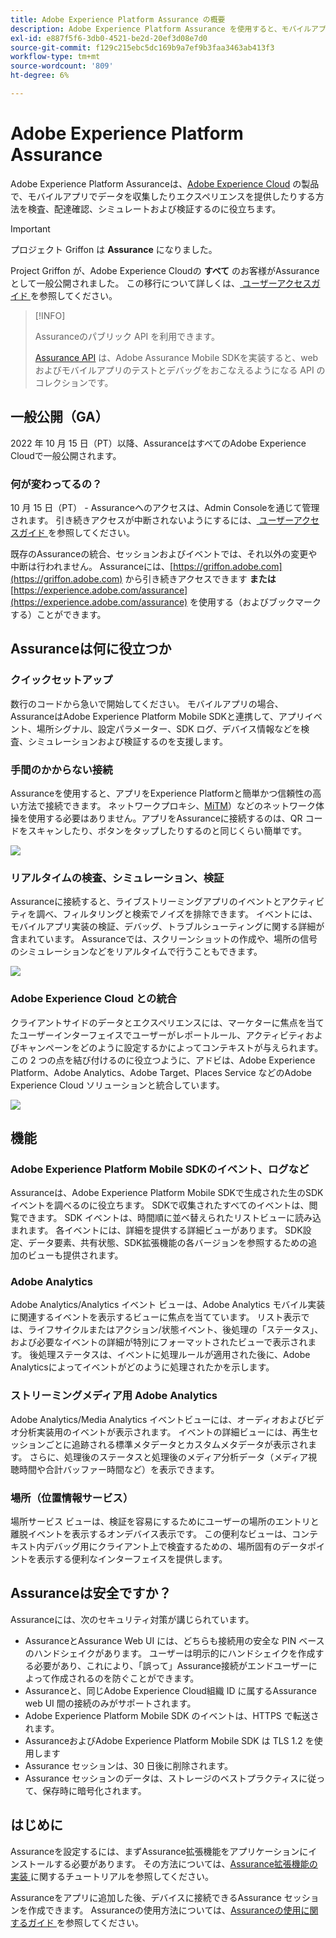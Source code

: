 ```yaml
---
title: Adobe Experience Platform Assurance の概要
description: Adobe Experience Platform Assurance を使用すると、モバイルアプリケーションでデータを収集したりエクスペリエンスを提供したりする方法を検査、配達確認、シミュレートおよび検証できます。
exl-id: e887f5f6-3db0-4521-be2d-20ef3d08e7d0
source-git-commit: f129c215ebc5dc169b9a7ef9b3faa3463ab413f3
workflow-type: tm+mt
source-wordcount: '809'
ht-degree: 6%

---
```


# Adobe Experience Platform Assurance

Adobe Experience Platform Assuranceは、[Adobe Experience Cloud](https://www.adobe.com/experience-cloud.html) の製品で、モバイルアプリでデータを収集したりエクスペリエンスを提供したりする方法を検査、配達確認、シミュレートおよび検証するのに役立ちます。

>[!IMPORTANT]
>
> プロジェクト Griffon は **Assurance** になりました。
>
> Project Griffon が、Adobe Experience Cloudの **すべて** のお客様がAssuranceとして一般公開されました。 この移行について詳しくは、[ ユーザーアクセスガイド ](./user-access.md) を参照してください。

>[!INFO]
>
>Assuranceのパブリック API を利用できます。
>
>[Assurance API](https://developer.adobe.com/adobe-assurance-public-apis/) は、Adobe Assurance Mobile SDKを実装すると、web およびモバイルアプリのテストとデバッグをおこなえるようになる API のコレクションです。

## 一般公開（GA）

2022 年 10 月 15 日（PT）以降、AssuranceはすべてのAdobe Experience Cloudで一般公開されます。

### 何が変わってるの？

10 月 15 日（PT） - Assuranceへのアクセスは、Admin Consoleを通じて管理されます。 引き続きアクセスが中断されないようにするには、[ ユーザーアクセスガイド ](./user-access.md) を参照してください。

既存のAssuranceの統合、セッションおよびイベントでは、それ以外の変更や中断は行われません。 Assuranceには、[https://griffon.adobe.com](https://griffon.adobe.com) から引き続きアクセスできます **または**[https://experience.adobe.com/assurance](https://experience.adobe.com/assurance) を使用する（およびブックマークする）ことができます。

## Assuranceは何に役立つか

### クイックセットアップ

数行のコードから急いで開始してください。 モバイルアプリの場合、AssuranceはAdobe Experience Platform Mobile SDKと連携して、アプリイベント、場所シグナル、設定パラメーター、SDK ログ、デバイス情報などを検査、シミュレーションおよび検証するのを支援します。

### 手間のかからない接続

Assuranceを使用すると、アプリをExperience Platformと簡単かつ信頼性の高い方法で接続できます。 ネットワークプロキシ、[MiTM](https://en.wikipedia.org/wiki/Man-in-the-middle_attack)）などのネットワーク体操を使用する必要はありません。アプリをAssuranceに接続するのは、QR コードをスキャンしたり、ボタンをタップしたりするのと同じくらい簡単です。

![](./images/index/no-hassle-connection.png)

### リアルタイムの検査、シミュレーション、検証

Assuranceに接続すると、ライブストリーミングアプリのイベントとアクティビティを調べ、フィルタリングと検索でノイズを排除できます。 イベントには、モバイルアプリ実装の検証、デバッグ、トラブルシューティングに関する詳細が含まれています。 Assuranceでは、スクリーンショットの作成や、場所の信号のシミュレーションなどをリアルタイムで行うこともできます。

![](./images/index/real-time-insepction.png)

### Adobe Experience Cloud との統合

クライアントサイドのデータとエクスペリエンスには、マーケターに焦点を当てたユーザーインターフェイスでユーザーがレポートルール、アクティビティおよびキャンペーンをどのように設定するかによってコンテキストが与えられます。 この 2 つの点を結び付けるのに役立つように、アドビは、Adobe Experience Platform、Adobe Analytics、Adobe Target、Places Service などのAdobe Experience Cloud ソリューションと統合しています。

![](./images/index/integration.png)

## 機能

### Adobe Experience Platform Mobile SDKのイベント、ログなど

Assuranceは、Adobe Experience Platform Mobile SDKで生成された生のSDK イベントを調べるのに役立ちます。 SDKで収集されたすべてのイベントは、閲覧できます。 SDK イベントは、時間順に並べ替えられたリストビューに読み込まれます。 各イベントには、詳細を提供する詳細ビューがあります。 SDK設定、データ要素、共有状態、SDK拡張機能の各バージョンを参照するための追加のビューも提供されます。

### Adobe Analytics

Adobe Analytics/Analytics イベント ビューは、Adobe Analytics モバイル実装に関連するイベントを表示するビューに焦点を当てています。 リスト表示では、ライフサイクルまたはアクション/状態イベント、後処理の「ステータス」、および必要なイベントの詳細が特別にフォーマットされたビューで表示されます。 後処理ステータスは、イベントに処理ルールが適用された後に、Adobe Analyticsによってイベントがどのように処理されたかを示します。

### ストリーミングメディア用 Adobe Analytics

Adobe Analytics/Media Analytics イベントビューには、オーディオおよびビデオ分析実装用のイベントが表示されます。 イベントの詳細ビューには、再生セッションごとに追跡される標準メタデータとカスタムメタデータが表示されます。 さらに、処理後のステータスと処理後のメディア分析データ（メディア視聴時間や合計バッファー時間など）を表示できます。

### 場所（位置情報サービス）

場所サービス ビューは、検証を容易にするためにユーザーの場所のエントリと離脱イベントを表示するオンデバイス表示です。 この便利なビューは、コンテキスト内デバッグ用にクライアント上で検査するための、場所固有のデータポイントを表示する便利なインターフェイスを提供します。

## Assuranceは安全ですか？

Assuranceには、次のセキュリティ対策が講じられています。

* AssuranceとAssurance Web UI には、どちらも接続用の安全な PIN ベースのハンドシェイクがあります。 ユーザーは明示的にハンドシェイクを作成する必要があり、これにより、「誤って」Assurance接続がエンドユーザーによって作成されるのを防ぐことができます。
* Assuranceと、同じAdobe Experience Cloud組織 ID に属するAssurance web UI 間の接続のみがサポートされます。
* Adobe Experience Platform Mobile SDK のイベントは、HTTPS で転送されます。
* AssuranceおよびAdobe Experience Platform Mobile SDK は TLS 1.2 を使用します
* Assurance セッションは、30 日後に削除されます。
* Assurance セッションのデータは、ストレージのベストプラクティスに従って、保存時に暗号化されます。

## はじめに

Assuranceを設定するには、まずAssurance拡張機能をアプリケーションにインストールする必要があります。 その方法については、[Assurance拡張機能の実装 ](https://developer.adobe.com/client-sdks/documentation/platform-assurance-sdk/#add-the-aep-assurance-extension-to-your-app) に関するチュートリアルを参照してください。

Assuranceをアプリに追加した後、デバイスに接続できるAssurance セッションを作成できます。 Assuranceの使用方法については、[Assuranceの使用に関するガイド ](./tutorials/using-assurance.md) を参照してください。
